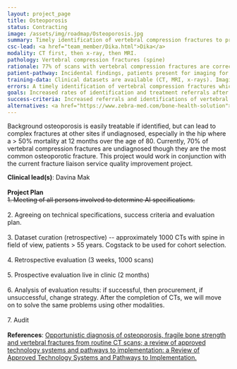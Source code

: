 ```yaml
---
layout: project_page
title: Osteoporosis
status: Contracting
image: /assets/img/roadmap/Osteoporosis.jpg
summary: Timely identification of vertebral compression fractures to promote early treatment interventions.
csc-lead: <a href="team_member/Dika.html">Dika</a>
modality: CT first, then x-ray, then MRI.
pathology: Vertebral compression fractures (spine)
rationale: 77% of scans with vertebral compression fractures are correctly identified and 43% scans recommend referrals – both of these numbers can be improved with AI tool.
patient-pathway: Incidental findings, patients present for imaging for other reasons
training-data: Clinical datasets are available (CT, MRI, x-rays). Imaging usually performed for other indications.
errors: A timely identification of vertebral compression fractures which indicate osteoporosis allows the clinicians to refer the patient for osteoporosis treatment. If the osteoporosis signs are missed and the patient sustains a fracture, the fracture is complex and carries a high rate of mortality in older patients
goals: Increased rates of identification and treatment referrals after identification to reduce occurrence of complex fractures in other sites.
success-criteria: Increased referrals and identifications of vertebral compression fractures
alternatives: <a href="https://www.zebra-med.com/bone-health-solution"> NanoxAI</a>. Retrospective and prospective trials are planned to take place in the early 2022. The results will determine whether this clinical problem will be solved with NanoxAI's BoneHealth solution
---
```

Background osteoporosis is easily treatable if identified, but can lead to complex fractures at other sites if undiagnosed, especially in the hip where a > 50% mortality at 12 months over the age of 80. Currently, 70% of vertebral compression fractures are undiagnosed though they are the most common osteoporotic fracture. This project would work in conjunction with the current fracture liaison service quality improvement project.

<b>Clinical lead(s)</b>: Davina Mak <br>
<br>
**Project Plan**<br> <strike>1.	Meeting of all persons involved to determine AI specifications.</strike> <br><br> 2.	Agreeing on technical specifications, success criteria and evaluation plan. <br> <br> 3. Dataset curation (retrospective) -- approximately 1000 CTs with spine in field of view, patients > 55 years. Cogstack to be used for cohort selection. <br><br> 4.	Retrospective evaluation (3 weeks, 1000 scans)<br><br>5.	Prospective evaluation live in clinic (2 months) <br><br>6.	Analysis of evaluation results: if successful, then procurement, if unsuccessful, change strategy. After the completion of CTs, we will move on to solve the same problems using other modalities. <br><br>7. Audit 
<br>
<br>
<b>References</b>: <a href="https://research-information.bris.ac.uk/ws/portalfiles/portal/282788915/1759720x211024029.pdf">Opportunistic diagnosis of osteoporosis, fragile bone strength and vertebral fractures from routine CT scans; a review of approved technology systems and pathways to implementation: a Review of Approved Technology Systems and Pathways to Implementation.</a> 